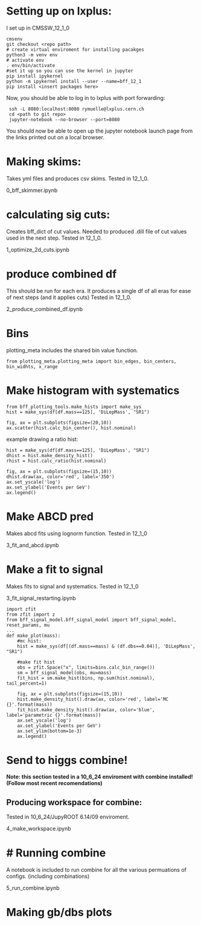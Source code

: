 # Setting up on lxplus:

I set up in CMSSW_12_1_0

```
cmsenv
git checkout <repo path>
# create virtual enviroment for installing pacakges
python3 -m venv env
# activate env
. env/bin/activate
#set it up so you can use the kernel in jupyter
pip install ipykernel
python -m ipykernel install --user --name=bff_12_1
pip install <insert packages here>
```

Now, you should be able to log in to lxplus with port forwarding:
```
 ssh -L 8080:localhost:8080 rymuelle@lxplus.cern.ch
 cd <path to git repo>
 jupyter-notebook --no-browser --port=8080
```

You should now be able to open up the jupyter notebook launch page from the links printed out on a local browser.

# Making skims:
Takes yml files and produces csv skims. Tested in 12_1_0.

0_bff_skimmer.ipynb

# calculating sig cuts:
Creates bff_dict of cut values. Needed to produced .dill file of cut values used in the next step. Tested in 12_1_0.

1_optimize_2d_cuts.ipynb

# produce combined df
This should be run for each era. It produces a single df of all eras for ease of next steps (and it applies cuts)
Tested in 12_1_0.

2_produce_combined_df.ipynb

# Bins 

plotting_meta includes the shared bin value function.

```
from plotting_meta.plotting_meta import bin_edges, bin_centers, bin_widhts, x_range
```

# Make histogram with systematics

```
from bff_plotting_tools.make_hists import make_sys
hist = make_sys(df[df.mass==125], 'DiLepMass', "SR1")

fig, ax = plt.subplots(figsize=(20,10))
ax.scatter(hist.calc_bin_center(), hist.nominal)
```


example drawing a ratio hist:

```
hist = make_sys(df[df.mass==125], 'DiLepMass', "SR1")
dhist = hist.make_density_hist()
rhist = hist.calc_ratio(hist.nominal)

fig, ax = plt.subplots(figsize=(15,10))
dhist.draw(ax, color='red', label='350')
ax.set_yscale('log')
ax.set_ylabel('Events per GeV')
ax.legend()
```

# Make ABCD pred
Makes abcd fits using lognorm function. 
Tested in 12_1_0

3_fit_and_abcd.ipynb

# Make a fit to signal
Makes fits to signal and systematics.
Tested in 12_1_0

3_fit_signal_restarting.ipynb

```
import zfit
from zfit import z
from bff_signal_model.bff_signal_model import bff_signal_model, reset_params, mu
...
def make_plot(mass):
    #mc hist:
    hist = make_sys(df[(df.mass==mass) & (df.dbs==0.04)], 'DiLepMass', "SR1")
    
    #make fit hist
    obs = zfit.Space("x", limits=bins.calc_bin_range())
    sm = bff_signal_model(obs, mu=mass)
    fit_hist = sm.make_hist(bins, np.sum(hist.nominal), tail_percent=1)
    
    fig, ax = plt.subplots(figsize=(15,10))
    hist.make_density_hist().draw(ax, color='red', label='MC {}'.format(mass))
    fit_hist.make_density_hist().draw(ax, color='blue', label='parametric {}'.format(mass))
    ax.set_yscale('log')
    ax.set_ylabel('Events per GeV')
    ax.set_ylim(bottom=1e-3)
    ax.legend()
```

# Send to higgs combine!

**Note: this section tested in a 10_6_24 enviroment with combine installed! (Follow most recent recomendations)**

## Producing workspace for combine:

Tested in 10_6_24/JupyROOT 6.14/09 enviroment.

4_make_workspace.ipynb


# # Running combine

A notebook is included to run combine for all the various permuations of configs. (including combinations)

5_run_combine.ipynb


# Making gb/dbs plots

